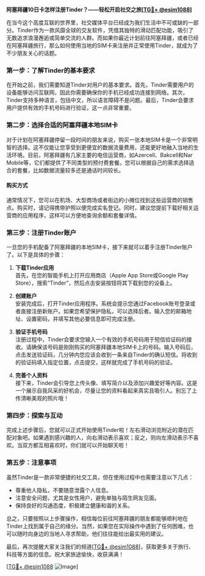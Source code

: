 **阿塞拜疆10日卡怎样注册Tinder？——轻松开启社交之旅[[TG💪+ @esim1088](https://t.me/s/esim1088)]**

在当今这个高度互联的世界里，社交媒体平台已经成为我们生活中不可或缺的一部分。Tinder作为一款风靡全球的交友软件，凭借其独特的滑动匹配功能，吸引了无数追求浪漫邂逅或简单交流的人群。而如果你最近计划前往阿塞拜疆，或者已经在阿塞拜疆旅行，那么如何使用当地的SIM卡来注册并正常使用Tinder，就成为了不少朋友关心的话题。

### **第一步：了解Tinder的基本要求**
在开始之前，我们需要知道Tinder对用户的基本要求。首先，Tinder需要用户的设备能够访问互联网，因此你需要确保你的手机已经成功连接到网络。其次，Tinder支持多种语言，包括中文，所以语言障碍不是问题。最后，Tinder会要求用户提供有效的手机号码进行验证，这一点非常重要。

### **第二步：选择合适的阿塞拜疆本地SIM卡**
对于计划在阿塞拜疆停留一段时间的朋友来说，购买一张本地SIM卡是一个非常明智的选择。这不仅能让您享受到更便宜的数据流量费用，还能更好地融入当地的生活环境。目前，阿塞拜疆有几家主要的电信运营商，如Azercell、Bakcell和Nar Mobile等，它们都提供了不同类型的预付费套餐。您可以根据自己的需求选择适合的套餐，比如数据流量较多还是通话时间较长。

#### **购买方式**
通常情况下，您可以在机场、大型商场或者街边的小摊位找到这些运营商的销售点。购买时，请记得携带护照以便完成实名登记。同时，建议您提前下载好相关运营商的应用程序，这样可以方便地查询余额和套餐详情。

### **第三步：注册Tinder账户**
一旦您的手机配备了阿塞拜疆的本地SIM卡，接下来就可以着手注册Tinder账户了。以下是具体的步骤：

1. **下载Tinder应用**  
   首先，在您的智能手机上打开应用商店（Apple App Store或Google Play Store），搜索“Tinder”，然后点击安装按钮将其下载到您的设备上。

2. **创建账户**  
   安装完成后，打开Tinder应用程序。系统会提示您通过Facebook账号登录或者直接注册新账户。如果您希望保护隐私，可以选择后者。输入您的邮箱地址、设置密码，并填写其他必要信息即可完成注册。

3. **验证手机号码**  
   注册过程中，Tinder会要求您输入一个有效的手机号码用于短信验证码的接收。请确保该号码是刚刚购买的阿塞拜疆本地SIM卡上的号码。输入号码后，点击发送验证码，几分钟内您应该会收到一条来自Tinder的确认短信。将收到的验证码填入指定位置，点击提交，这样就完成了手机号码的验证。

4. **完善个人资料**  
   接下来，Tinder会引导您上传头像、填写简介以及添加兴趣爱好等内容。这是一个展示自我风采的好机会，尽量让您的资料看起来真实且吸引人。别忘了上传清晰美观的照片哦！

### **第四步：探索与互动**
完成上述步骤后，您就可以正式开始使用Tinder啦！左右滑动浏览附近的潜在匹配对象吧。如果遇到感兴趣的人，向右滑动表示喜欢；反之，则向左滑动表示不喜欢。当双方都互相喜欢时，你们就可以开始聊天啦！

### **第五步：注意事项**
虽然Tinder是一款非常便捷的社交工具，但在使用过程中也需要注意以下几点：
- 尊重他人隐私，不要随意泄露个人信息。
- 注意安全问题，尤其是女性用户，避免单独与陌生网友见面。
- 保持良好的沟通态度，积极建立健康和谐的关系。

总之，只要按照以上步骤操作，相信每位前往阿塞拜疆的朋友都能够顺利地在Tinder上找到属于自己的缘分。当然，如果您在实际操作中遇到了任何困难，也可以随时向身边的当地人寻求帮助，他们往往能给出最实用的建议。

最后，再次提醒大家关注我们的频道[[TG💪+ @esim1088](https://t.me/s/esim1088)]，获取更多关于旅行、科技等方面的信息。祝大家旅途愉快，收获满满！

[[TG💪+ @esim1088](https://t.me/s/esim1088) ![Image](https://i.postimg.cc/4NQfJmqS/Snipaste-2025-05-13-00-14-12.png)]